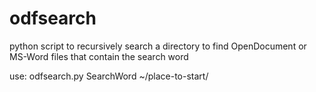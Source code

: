 # odfsearch
python script to recursively search a directory to find OpenDocument or MS-Word files that contain the search word

use: odfsearch.py SearchWord ~/place-to-start/
